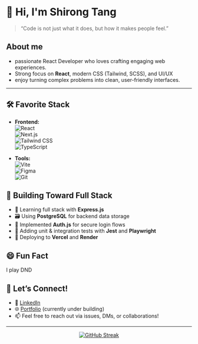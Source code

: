 # 👋 Hi, I'm Shirong Tang

> “Code is not just what it does, but how it makes people feel.”

## About me
- passionate React Developer who loves crafting engaging web experiences.
- Strong focus on **React**, modern CSS (Tailwind, SCSS), and UI/UX
- enjoy turning complex problems into clean, user-friendly interfaces.

---

## 🛠️ Favorite Stack

- **Frontend:**  
  ![React](https://img.shields.io/badge/-React-61DAFB?logo=react&logoColor=white&style=flat-square)  
  ![Next.js](https://img.shields.io/badge/-Next.js-000000?logo=next.js&logoColor=white&style=flat-square)  
  ![Tailwind CSS](https://img.shields.io/badge/-TailwindCSS-06B6D4?logo=tailwind-css&logoColor=white&style=flat-square)  
  ![TypeScript](https://img.shields.io/badge/-TypeScript-3178C6?logo=typescript&logoColor=white&style=flat-square)


- **Tools:**  
  ![Vite](https://img.shields.io/badge/-Vite-646CFF?logo=vite&logoColor=white&style=flat-square)  
  ![Figma](https://img.shields.io/badge/-Figma-F24E1E?logo=figma&logoColor=white&style=flat-square)  
  ![Git](https://img.shields.io/badge/-Git-F05032?logo=git&logoColor=white&style=flat-square)


## 🔧 Building Toward Full Stack

- 🧠 Learning full stack with **Express.js**
- 🗃️ Using **PostgreSQL** for backend data storage
- 🔐 Implemented **Auth.js** for secure login flows
- 🧪 Adding unit & integration tests with **Jest** and **Playwright**
- 🚀 Deploying to **Vercel** and **Render**

## 😄 Fun Fact
I play DND

## 🤝 Let’s Connect!

- 💼 [LinkedIn](https://www.linkedin.com/in/shirong-tang/)
- 🌐 [Portfolio](https://shirong.site) (currently under building)
- 📫 Feel free to reach out via issues, DMs, or collaborations!

---
<div align="center">
  
  [![GitHub Streak](https://streak-stats.demolab.com?user=ThundeRayn&theme=dark&hide_border=true)](https://git.io/streak-stats)
</div>

